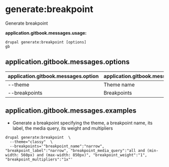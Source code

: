 # generate:breakpoint
Generate breakpoint

**application.gitbook.messages.usage:**
```
drupal generate:breakpoint [options]
gb
```

## application.gitbook.messages.options
application.gitbook.messages.option | application.gitbook.messages.details
-------|-------------
--theme | Theme name
--breakpoints | Breakpoints

## application.gitbook.messages.examples
* Generate a breakpoint specifying the theme, a breakpoint name, its label, the media query, its weight and multipliers
```
drupal generate:breakpoint  \
  --theme="classy"  \
  --breakpoints='"breakpoint_name":"narrow", "breakpoint_label":"narrow", "breakpoint_media_query":"all and (min-width: 560px) and (max-width: 850px)", "breakpoint_weight":"1", "breakpoint_multipliers":"1x"'
```
